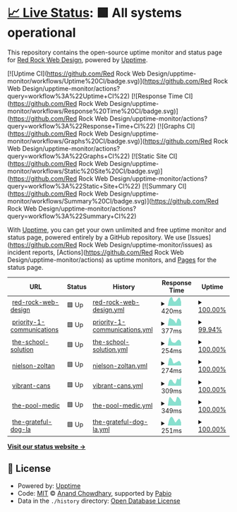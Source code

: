 # [📈 Live Status](https://demo.upptime.js.org): <!--live status--> **🟩 All systems operational**

This repository contains the open-source uptime monitor and status page for [Red Rock Web Design](https://demo.upptime.js.org), powered by [Upptime](https://github.com/upptime/upptime).

[![Uptime CI](https://github.com/Red Rock Web Design/upptime-monitor/workflows/Uptime%20CI/badge.svg)](https://github.com/Red Rock Web Design/upptime-monitor/actions?query=workflow%3A%22Uptime+CI%22)
[![Response Time CI](https://github.com/Red Rock Web Design/upptime-monitor/workflows/Response%20Time%20CI/badge.svg)](https://github.com/Red Rock Web Design/upptime-monitor/actions?query=workflow%3A%22Response+Time+CI%22)
[![Graphs CI](https://github.com/Red Rock Web Design/upptime-monitor/workflows/Graphs%20CI/badge.svg)](https://github.com/Red Rock Web Design/upptime-monitor/actions?query=workflow%3A%22Graphs+CI%22)
[![Static Site CI](https://github.com/Red Rock Web Design/upptime-monitor/workflows/Static%20Site%20CI/badge.svg)](https://github.com/Red Rock Web Design/upptime-monitor/actions?query=workflow%3A%22Static+Site+CI%22)
[![Summary CI](https://github.com/Red Rock Web Design/upptime-monitor/workflows/Summary%20CI/badge.svg)](https://github.com/Red Rock Web Design/upptime-monitor/actions?query=workflow%3A%22Summary+CI%22)

With [Upptime](https://upptime.js.org), you can get your own unlimited and free uptime monitor and status page, powered entirely by a GitHub repository. We use [Issues](https://github.com/Red Rock Web Design/upptime-monitor/issues) as incident reports, [Actions](https://github.com/Red Rock Web Design/upptime-monitor/actions) as uptime monitors, and [Pages](https://demo.upptime.js.org) for the status page.

<!--start: status pages-->
<!-- This summary is generated by Upptime (https://github.com/upptime/upptime) -->
<!-- Do not edit this manually, your changes will be overwritten -->
<!-- prettier-ignore -->
| URL | Status | History | Response Time | Uptime |
| --- | ------ | ------- | ------------- | ------ |
| <img alt="" src="https://icons.duckduckgo.com/ip3/www.redrockwebdesign.com.ico" height="13"> [red-rock-web-design](https://www.redrockwebdesign.com) | 🟩 Up | [red-rock-web-design.yml](https://github.com/Red-Rock-Web-Design/upptime-monitor/commits/HEAD/history/red-rock-web-design.yml) | <details><summary><img alt="Response time graph" src="./graphs/red-rock-web-design/response-time-week.png" height="20"> 420ms</summary><br><a href="https://Red-Rock-Web-Design.github.io/upptime-monitor/history/red-rock-web-design"><img alt="Response time 386" src="https://img.shields.io/endpoint?url=https%3A%2F%2Fraw.githubusercontent.com%2FRed-Rock-Web-Design%2Fupptime-monitor%2FHEAD%2Fapi%2Fred-rock-web-design%2Fresponse-time.json"></a><br><a href="https://Red-Rock-Web-Design.github.io/upptime-monitor/history/red-rock-web-design"><img alt="24-hour response time 257" src="https://img.shields.io/endpoint?url=https%3A%2F%2Fraw.githubusercontent.com%2FRed-Rock-Web-Design%2Fupptime-monitor%2FHEAD%2Fapi%2Fred-rock-web-design%2Fresponse-time-day.json"></a><br><a href="https://Red-Rock-Web-Design.github.io/upptime-monitor/history/red-rock-web-design"><img alt="7-day response time 420" src="https://img.shields.io/endpoint?url=https%3A%2F%2Fraw.githubusercontent.com%2FRed-Rock-Web-Design%2Fupptime-monitor%2FHEAD%2Fapi%2Fred-rock-web-design%2Fresponse-time-week.json"></a><br><a href="https://Red-Rock-Web-Design.github.io/upptime-monitor/history/red-rock-web-design"><img alt="30-day response time 384" src="https://img.shields.io/endpoint?url=https%3A%2F%2Fraw.githubusercontent.com%2FRed-Rock-Web-Design%2Fupptime-monitor%2FHEAD%2Fapi%2Fred-rock-web-design%2Fresponse-time-month.json"></a><br><a href="https://Red-Rock-Web-Design.github.io/upptime-monitor/history/red-rock-web-design"><img alt="1-year response time 386" src="https://img.shields.io/endpoint?url=https%3A%2F%2Fraw.githubusercontent.com%2FRed-Rock-Web-Design%2Fupptime-monitor%2FHEAD%2Fapi%2Fred-rock-web-design%2Fresponse-time-year.json"></a></details> | <details><summary><a href="https://Red-Rock-Web-Design.github.io/upptime-monitor/history/red-rock-web-design">100.00%</a></summary><a href="https://Red-Rock-Web-Design.github.io/upptime-monitor/history/red-rock-web-design"><img alt="All-time uptime 99.93%" src="https://img.shields.io/endpoint?url=https%3A%2F%2Fraw.githubusercontent.com%2FRed-Rock-Web-Design%2Fupptime-monitor%2FHEAD%2Fapi%2Fred-rock-web-design%2Fuptime.json"></a><br><a href="https://Red-Rock-Web-Design.github.io/upptime-monitor/history/red-rock-web-design"><img alt="24-hour uptime 100.00%" src="https://img.shields.io/endpoint?url=https%3A%2F%2Fraw.githubusercontent.com%2FRed-Rock-Web-Design%2Fupptime-monitor%2FHEAD%2Fapi%2Fred-rock-web-design%2Fuptime-day.json"></a><br><a href="https://Red-Rock-Web-Design.github.io/upptime-monitor/history/red-rock-web-design"><img alt="7-day uptime 100.00%" src="https://img.shields.io/endpoint?url=https%3A%2F%2Fraw.githubusercontent.com%2FRed-Rock-Web-Design%2Fupptime-monitor%2FHEAD%2Fapi%2Fred-rock-web-design%2Fuptime-week.json"></a><br><a href="https://Red-Rock-Web-Design.github.io/upptime-monitor/history/red-rock-web-design"><img alt="30-day uptime 99.90%" src="https://img.shields.io/endpoint?url=https%3A%2F%2Fraw.githubusercontent.com%2FRed-Rock-Web-Design%2Fupptime-monitor%2FHEAD%2Fapi%2Fred-rock-web-design%2Fuptime-month.json"></a><br><a href="https://Red-Rock-Web-Design.github.io/upptime-monitor/history/red-rock-web-design"><img alt="1-year uptime 99.93%" src="https://img.shields.io/endpoint?url=https%3A%2F%2Fraw.githubusercontent.com%2FRed-Rock-Web-Design%2Fupptime-monitor%2FHEAD%2Fapi%2Fred-rock-web-design%2Fuptime-year.json"></a></details>
| <img alt="" src="https://icons.duckduckgo.com/ip3/www.priority1communications.com.ico" height="13"> [priority-1-communications](https://www.priority1communications.com) | 🟩 Up | [priority-1-communications.yml](https://github.com/Red-Rock-Web-Design/upptime-monitor/commits/HEAD/history/priority-1-communications.yml) | <details><summary><img alt="Response time graph" src="./graphs/priority-1-communications/response-time-week.png" height="20"> 377ms</summary><br><a href="https://Red-Rock-Web-Design.github.io/upptime-monitor/history/priority-1-communications"><img alt="Response time 378" src="https://img.shields.io/endpoint?url=https%3A%2F%2Fraw.githubusercontent.com%2FRed-Rock-Web-Design%2Fupptime-monitor%2FHEAD%2Fapi%2Fpriority-1-communications%2Fresponse-time.json"></a><br><a href="https://Red-Rock-Web-Design.github.io/upptime-monitor/history/priority-1-communications"><img alt="24-hour response time 253" src="https://img.shields.io/endpoint?url=https%3A%2F%2Fraw.githubusercontent.com%2FRed-Rock-Web-Design%2Fupptime-monitor%2FHEAD%2Fapi%2Fpriority-1-communications%2Fresponse-time-day.json"></a><br><a href="https://Red-Rock-Web-Design.github.io/upptime-monitor/history/priority-1-communications"><img alt="7-day response time 377" src="https://img.shields.io/endpoint?url=https%3A%2F%2Fraw.githubusercontent.com%2FRed-Rock-Web-Design%2Fupptime-monitor%2FHEAD%2Fapi%2Fpriority-1-communications%2Fresponse-time-week.json"></a><br><a href="https://Red-Rock-Web-Design.github.io/upptime-monitor/history/priority-1-communications"><img alt="30-day response time 417" src="https://img.shields.io/endpoint?url=https%3A%2F%2Fraw.githubusercontent.com%2FRed-Rock-Web-Design%2Fupptime-monitor%2FHEAD%2Fapi%2Fpriority-1-communications%2Fresponse-time-month.json"></a><br><a href="https://Red-Rock-Web-Design.github.io/upptime-monitor/history/priority-1-communications"><img alt="1-year response time 378" src="https://img.shields.io/endpoint?url=https%3A%2F%2Fraw.githubusercontent.com%2FRed-Rock-Web-Design%2Fupptime-monitor%2FHEAD%2Fapi%2Fpriority-1-communications%2Fresponse-time-year.json"></a></details> | <details><summary><a href="https://Red-Rock-Web-Design.github.io/upptime-monitor/history/priority-1-communications">99.94%</a></summary><a href="https://Red-Rock-Web-Design.github.io/upptime-monitor/history/priority-1-communications"><img alt="All-time uptime 99.96%" src="https://img.shields.io/endpoint?url=https%3A%2F%2Fraw.githubusercontent.com%2FRed-Rock-Web-Design%2Fupptime-monitor%2FHEAD%2Fapi%2Fpriority-1-communications%2Fuptime.json"></a><br><a href="https://Red-Rock-Web-Design.github.io/upptime-monitor/history/priority-1-communications"><img alt="24-hour uptime 100.00%" src="https://img.shields.io/endpoint?url=https%3A%2F%2Fraw.githubusercontent.com%2FRed-Rock-Web-Design%2Fupptime-monitor%2FHEAD%2Fapi%2Fpriority-1-communications%2Fuptime-day.json"></a><br><a href="https://Red-Rock-Web-Design.github.io/upptime-monitor/history/priority-1-communications"><img alt="7-day uptime 99.94%" src="https://img.shields.io/endpoint?url=https%3A%2F%2Fraw.githubusercontent.com%2FRed-Rock-Web-Design%2Fupptime-monitor%2FHEAD%2Fapi%2Fpriority-1-communications%2Fuptime-week.json"></a><br><a href="https://Red-Rock-Web-Design.github.io/upptime-monitor/history/priority-1-communications"><img alt="30-day uptime 99.88%" src="https://img.shields.io/endpoint?url=https%3A%2F%2Fraw.githubusercontent.com%2FRed-Rock-Web-Design%2Fupptime-monitor%2FHEAD%2Fapi%2Fpriority-1-communications%2Fuptime-month.json"></a><br><a href="https://Red-Rock-Web-Design.github.io/upptime-monitor/history/priority-1-communications"><img alt="1-year uptime 99.96%" src="https://img.shields.io/endpoint?url=https%3A%2F%2Fraw.githubusercontent.com%2FRed-Rock-Web-Design%2Fupptime-monitor%2FHEAD%2Fapi%2Fpriority-1-communications%2Fuptime-year.json"></a></details>
| <img alt="" src="https://icons.duckduckgo.com/ip3/theschoolsolution.com.ico" height="13"> [the-school-solution](https://theschoolsolution.com) | 🟩 Up | [the-school-solution.yml](https://github.com/Red-Rock-Web-Design/upptime-monitor/commits/HEAD/history/the-school-solution.yml) | <details><summary><img alt="Response time graph" src="./graphs/the-school-solution/response-time-week.png" height="20"> 254ms</summary><br><a href="https://Red-Rock-Web-Design.github.io/upptime-monitor/history/the-school-solution"><img alt="Response time 267" src="https://img.shields.io/endpoint?url=https%3A%2F%2Fraw.githubusercontent.com%2FRed-Rock-Web-Design%2Fupptime-monitor%2FHEAD%2Fapi%2Fthe-school-solution%2Fresponse-time.json"></a><br><a href="https://Red-Rock-Web-Design.github.io/upptime-monitor/history/the-school-solution"><img alt="24-hour response time 177" src="https://img.shields.io/endpoint?url=https%3A%2F%2Fraw.githubusercontent.com%2FRed-Rock-Web-Design%2Fupptime-monitor%2FHEAD%2Fapi%2Fthe-school-solution%2Fresponse-time-day.json"></a><br><a href="https://Red-Rock-Web-Design.github.io/upptime-monitor/history/the-school-solution"><img alt="7-day response time 254" src="https://img.shields.io/endpoint?url=https%3A%2F%2Fraw.githubusercontent.com%2FRed-Rock-Web-Design%2Fupptime-monitor%2FHEAD%2Fapi%2Fthe-school-solution%2Fresponse-time-week.json"></a><br><a href="https://Red-Rock-Web-Design.github.io/upptime-monitor/history/the-school-solution"><img alt="30-day response time 243" src="https://img.shields.io/endpoint?url=https%3A%2F%2Fraw.githubusercontent.com%2FRed-Rock-Web-Design%2Fupptime-monitor%2FHEAD%2Fapi%2Fthe-school-solution%2Fresponse-time-month.json"></a><br><a href="https://Red-Rock-Web-Design.github.io/upptime-monitor/history/the-school-solution"><img alt="1-year response time 267" src="https://img.shields.io/endpoint?url=https%3A%2F%2Fraw.githubusercontent.com%2FRed-Rock-Web-Design%2Fupptime-monitor%2FHEAD%2Fapi%2Fthe-school-solution%2Fresponse-time-year.json"></a></details> | <details><summary><a href="https://Red-Rock-Web-Design.github.io/upptime-monitor/history/the-school-solution">100.00%</a></summary><a href="https://Red-Rock-Web-Design.github.io/upptime-monitor/history/the-school-solution"><img alt="All-time uptime 99.98%" src="https://img.shields.io/endpoint?url=https%3A%2F%2Fraw.githubusercontent.com%2FRed-Rock-Web-Design%2Fupptime-monitor%2FHEAD%2Fapi%2Fthe-school-solution%2Fuptime.json"></a><br><a href="https://Red-Rock-Web-Design.github.io/upptime-monitor/history/the-school-solution"><img alt="24-hour uptime 100.00%" src="https://img.shields.io/endpoint?url=https%3A%2F%2Fraw.githubusercontent.com%2FRed-Rock-Web-Design%2Fupptime-monitor%2FHEAD%2Fapi%2Fthe-school-solution%2Fuptime-day.json"></a><br><a href="https://Red-Rock-Web-Design.github.io/upptime-monitor/history/the-school-solution"><img alt="7-day uptime 100.00%" src="https://img.shields.io/endpoint?url=https%3A%2F%2Fraw.githubusercontent.com%2FRed-Rock-Web-Design%2Fupptime-monitor%2FHEAD%2Fapi%2Fthe-school-solution%2Fuptime-week.json"></a><br><a href="https://Red-Rock-Web-Design.github.io/upptime-monitor/history/the-school-solution"><img alt="30-day uptime 99.98%" src="https://img.shields.io/endpoint?url=https%3A%2F%2Fraw.githubusercontent.com%2FRed-Rock-Web-Design%2Fupptime-monitor%2FHEAD%2Fapi%2Fthe-school-solution%2Fuptime-month.json"></a><br><a href="https://Red-Rock-Web-Design.github.io/upptime-monitor/history/the-school-solution"><img alt="1-year uptime 99.98%" src="https://img.shields.io/endpoint?url=https%3A%2F%2Fraw.githubusercontent.com%2FRed-Rock-Web-Design%2Fupptime-monitor%2FHEAD%2Fapi%2Fthe-school-solution%2Fuptime-year.json"></a></details>
| <img alt="" src="https://icons.duckduckgo.com/ip3/nielsonzoltan.com.ico" height="13"> [nielson-zoltan](https://nielsonzoltan.com) | 🟩 Up | [nielson-zoltan.yml](https://github.com/Red-Rock-Web-Design/upptime-monitor/commits/HEAD/history/nielson-zoltan.yml) | <details><summary><img alt="Response time graph" src="./graphs/nielson-zoltan/response-time-week.png" height="20"> 274ms</summary><br><a href="https://Red-Rock-Web-Design.github.io/upptime-monitor/history/nielson-zoltan"><img alt="Response time 294" src="https://img.shields.io/endpoint?url=https%3A%2F%2Fraw.githubusercontent.com%2FRed-Rock-Web-Design%2Fupptime-monitor%2FHEAD%2Fapi%2Fnielson-zoltan%2Fresponse-time.json"></a><br><a href="https://Red-Rock-Web-Design.github.io/upptime-monitor/history/nielson-zoltan"><img alt="24-hour response time 124" src="https://img.shields.io/endpoint?url=https%3A%2F%2Fraw.githubusercontent.com%2FRed-Rock-Web-Design%2Fupptime-monitor%2FHEAD%2Fapi%2Fnielson-zoltan%2Fresponse-time-day.json"></a><br><a href="https://Red-Rock-Web-Design.github.io/upptime-monitor/history/nielson-zoltan"><img alt="7-day response time 274" src="https://img.shields.io/endpoint?url=https%3A%2F%2Fraw.githubusercontent.com%2FRed-Rock-Web-Design%2Fupptime-monitor%2FHEAD%2Fapi%2Fnielson-zoltan%2Fresponse-time-week.json"></a><br><a href="https://Red-Rock-Web-Design.github.io/upptime-monitor/history/nielson-zoltan"><img alt="30-day response time 441" src="https://img.shields.io/endpoint?url=https%3A%2F%2Fraw.githubusercontent.com%2FRed-Rock-Web-Design%2Fupptime-monitor%2FHEAD%2Fapi%2Fnielson-zoltan%2Fresponse-time-month.json"></a><br><a href="https://Red-Rock-Web-Design.github.io/upptime-monitor/history/nielson-zoltan"><img alt="1-year response time 294" src="https://img.shields.io/endpoint?url=https%3A%2F%2Fraw.githubusercontent.com%2FRed-Rock-Web-Design%2Fupptime-monitor%2FHEAD%2Fapi%2Fnielson-zoltan%2Fresponse-time-year.json"></a></details> | <details><summary><a href="https://Red-Rock-Web-Design.github.io/upptime-monitor/history/nielson-zoltan">100.00%</a></summary><a href="https://Red-Rock-Web-Design.github.io/upptime-monitor/history/nielson-zoltan"><img alt="All-time uptime 99.86%" src="https://img.shields.io/endpoint?url=https%3A%2F%2Fraw.githubusercontent.com%2FRed-Rock-Web-Design%2Fupptime-monitor%2FHEAD%2Fapi%2Fnielson-zoltan%2Fuptime.json"></a><br><a href="https://Red-Rock-Web-Design.github.io/upptime-monitor/history/nielson-zoltan"><img alt="24-hour uptime 100.00%" src="https://img.shields.io/endpoint?url=https%3A%2F%2Fraw.githubusercontent.com%2FRed-Rock-Web-Design%2Fupptime-monitor%2FHEAD%2Fapi%2Fnielson-zoltan%2Fuptime-day.json"></a><br><a href="https://Red-Rock-Web-Design.github.io/upptime-monitor/history/nielson-zoltan"><img alt="7-day uptime 100.00%" src="https://img.shields.io/endpoint?url=https%3A%2F%2Fraw.githubusercontent.com%2FRed-Rock-Web-Design%2Fupptime-monitor%2FHEAD%2Fapi%2Fnielson-zoltan%2Fuptime-week.json"></a><br><a href="https://Red-Rock-Web-Design.github.io/upptime-monitor/history/nielson-zoltan"><img alt="30-day uptime 99.98%" src="https://img.shields.io/endpoint?url=https%3A%2F%2Fraw.githubusercontent.com%2FRed-Rock-Web-Design%2Fupptime-monitor%2FHEAD%2Fapi%2Fnielson-zoltan%2Fuptime-month.json"></a><br><a href="https://Red-Rock-Web-Design.github.io/upptime-monitor/history/nielson-zoltan"><img alt="1-year uptime 99.86%" src="https://img.shields.io/endpoint?url=https%3A%2F%2Fraw.githubusercontent.com%2FRed-Rock-Web-Design%2Fupptime-monitor%2FHEAD%2Fapi%2Fnielson-zoltan%2Fuptime-year.json"></a></details>
| <img alt="" src="https://icons.duckduckgo.com/ip3/vibrantcans.com.ico" height="13"> [vibrant-cans](https://vibrantcans.com) | 🟩 Up | [vibrant-cans.yml](https://github.com/Red-Rock-Web-Design/upptime-monitor/commits/HEAD/history/vibrant-cans.yml) | <details><summary><img alt="Response time graph" src="./graphs/vibrant-cans/response-time-week.png" height="20"> 309ms</summary><br><a href="https://Red-Rock-Web-Design.github.io/upptime-monitor/history/vibrant-cans"><img alt="Response time 209" src="https://img.shields.io/endpoint?url=https%3A%2F%2Fraw.githubusercontent.com%2FRed-Rock-Web-Design%2Fupptime-monitor%2FHEAD%2Fapi%2Fvibrant-cans%2Fresponse-time.json"></a><br><a href="https://Red-Rock-Web-Design.github.io/upptime-monitor/history/vibrant-cans"><img alt="24-hour response time 491" src="https://img.shields.io/endpoint?url=https%3A%2F%2Fraw.githubusercontent.com%2FRed-Rock-Web-Design%2Fupptime-monitor%2FHEAD%2Fapi%2Fvibrant-cans%2Fresponse-time-day.json"></a><br><a href="https://Red-Rock-Web-Design.github.io/upptime-monitor/history/vibrant-cans"><img alt="7-day response time 309" src="https://img.shields.io/endpoint?url=https%3A%2F%2Fraw.githubusercontent.com%2FRed-Rock-Web-Design%2Fupptime-monitor%2FHEAD%2Fapi%2Fvibrant-cans%2Fresponse-time-week.json"></a><br><a href="https://Red-Rock-Web-Design.github.io/upptime-monitor/history/vibrant-cans"><img alt="30-day response time 246" src="https://img.shields.io/endpoint?url=https%3A%2F%2Fraw.githubusercontent.com%2FRed-Rock-Web-Design%2Fupptime-monitor%2FHEAD%2Fapi%2Fvibrant-cans%2Fresponse-time-month.json"></a><br><a href="https://Red-Rock-Web-Design.github.io/upptime-monitor/history/vibrant-cans"><img alt="1-year response time 209" src="https://img.shields.io/endpoint?url=https%3A%2F%2Fraw.githubusercontent.com%2FRed-Rock-Web-Design%2Fupptime-monitor%2FHEAD%2Fapi%2Fvibrant-cans%2Fresponse-time-year.json"></a></details> | <details><summary><a href="https://Red-Rock-Web-Design.github.io/upptime-monitor/history/vibrant-cans">100.00%</a></summary><a href="https://Red-Rock-Web-Design.github.io/upptime-monitor/history/vibrant-cans"><img alt="All-time uptime 99.99%" src="https://img.shields.io/endpoint?url=https%3A%2F%2Fraw.githubusercontent.com%2FRed-Rock-Web-Design%2Fupptime-monitor%2FHEAD%2Fapi%2Fvibrant-cans%2Fuptime.json"></a><br><a href="https://Red-Rock-Web-Design.github.io/upptime-monitor/history/vibrant-cans"><img alt="24-hour uptime 100.00%" src="https://img.shields.io/endpoint?url=https%3A%2F%2Fraw.githubusercontent.com%2FRed-Rock-Web-Design%2Fupptime-monitor%2FHEAD%2Fapi%2Fvibrant-cans%2Fuptime-day.json"></a><br><a href="https://Red-Rock-Web-Design.github.io/upptime-monitor/history/vibrant-cans"><img alt="7-day uptime 100.00%" src="https://img.shields.io/endpoint?url=https%3A%2F%2Fraw.githubusercontent.com%2FRed-Rock-Web-Design%2Fupptime-monitor%2FHEAD%2Fapi%2Fvibrant-cans%2Fuptime-week.json"></a><br><a href="https://Red-Rock-Web-Design.github.io/upptime-monitor/history/vibrant-cans"><img alt="30-day uptime 100.00%" src="https://img.shields.io/endpoint?url=https%3A%2F%2Fraw.githubusercontent.com%2FRed-Rock-Web-Design%2Fupptime-monitor%2FHEAD%2Fapi%2Fvibrant-cans%2Fuptime-month.json"></a><br><a href="https://Red-Rock-Web-Design.github.io/upptime-monitor/history/vibrant-cans"><img alt="1-year uptime 99.99%" src="https://img.shields.io/endpoint?url=https%3A%2F%2Fraw.githubusercontent.com%2FRed-Rock-Web-Design%2Fupptime-monitor%2FHEAD%2Fapi%2Fvibrant-cans%2Fuptime-year.json"></a></details>
| <img alt="" src="https://icons.duckduckgo.com/ip3/thepoolmedic.org.ico" height="13"> [the-pool-medic](https://thepoolmedic.org) | 🟩 Up | [the-pool-medic.yml](https://github.com/Red-Rock-Web-Design/upptime-monitor/commits/HEAD/history/the-pool-medic.yml) | <details><summary><img alt="Response time graph" src="./graphs/the-pool-medic/response-time-week.png" height="20"> 349ms</summary><br><a href="https://Red-Rock-Web-Design.github.io/upptime-monitor/history/the-pool-medic"><img alt="Response time 355" src="https://img.shields.io/endpoint?url=https%3A%2F%2Fraw.githubusercontent.com%2FRed-Rock-Web-Design%2Fupptime-monitor%2FHEAD%2Fapi%2Fthe-pool-medic%2Fresponse-time.json"></a><br><a href="https://Red-Rock-Web-Design.github.io/upptime-monitor/history/the-pool-medic"><img alt="24-hour response time 216" src="https://img.shields.io/endpoint?url=https%3A%2F%2Fraw.githubusercontent.com%2FRed-Rock-Web-Design%2Fupptime-monitor%2FHEAD%2Fapi%2Fthe-pool-medic%2Fresponse-time-day.json"></a><br><a href="https://Red-Rock-Web-Design.github.io/upptime-monitor/history/the-pool-medic"><img alt="7-day response time 349" src="https://img.shields.io/endpoint?url=https%3A%2F%2Fraw.githubusercontent.com%2FRed-Rock-Web-Design%2Fupptime-monitor%2FHEAD%2Fapi%2Fthe-pool-medic%2Fresponse-time-week.json"></a><br><a href="https://Red-Rock-Web-Design.github.io/upptime-monitor/history/the-pool-medic"><img alt="30-day response time 305" src="https://img.shields.io/endpoint?url=https%3A%2F%2Fraw.githubusercontent.com%2FRed-Rock-Web-Design%2Fupptime-monitor%2FHEAD%2Fapi%2Fthe-pool-medic%2Fresponse-time-month.json"></a><br><a href="https://Red-Rock-Web-Design.github.io/upptime-monitor/history/the-pool-medic"><img alt="1-year response time 355" src="https://img.shields.io/endpoint?url=https%3A%2F%2Fraw.githubusercontent.com%2FRed-Rock-Web-Design%2Fupptime-monitor%2FHEAD%2Fapi%2Fthe-pool-medic%2Fresponse-time-year.json"></a></details> | <details><summary><a href="https://Red-Rock-Web-Design.github.io/upptime-monitor/history/the-pool-medic">100.00%</a></summary><a href="https://Red-Rock-Web-Design.github.io/upptime-monitor/history/the-pool-medic"><img alt="All-time uptime 99.99%" src="https://img.shields.io/endpoint?url=https%3A%2F%2Fraw.githubusercontent.com%2FRed-Rock-Web-Design%2Fupptime-monitor%2FHEAD%2Fapi%2Fthe-pool-medic%2Fuptime.json"></a><br><a href="https://Red-Rock-Web-Design.github.io/upptime-monitor/history/the-pool-medic"><img alt="24-hour uptime 100.00%" src="https://img.shields.io/endpoint?url=https%3A%2F%2Fraw.githubusercontent.com%2FRed-Rock-Web-Design%2Fupptime-monitor%2FHEAD%2Fapi%2Fthe-pool-medic%2Fuptime-day.json"></a><br><a href="https://Red-Rock-Web-Design.github.io/upptime-monitor/history/the-pool-medic"><img alt="7-day uptime 100.00%" src="https://img.shields.io/endpoint?url=https%3A%2F%2Fraw.githubusercontent.com%2FRed-Rock-Web-Design%2Fupptime-monitor%2FHEAD%2Fapi%2Fthe-pool-medic%2Fuptime-week.json"></a><br><a href="https://Red-Rock-Web-Design.github.io/upptime-monitor/history/the-pool-medic"><img alt="30-day uptime 100.00%" src="https://img.shields.io/endpoint?url=https%3A%2F%2Fraw.githubusercontent.com%2FRed-Rock-Web-Design%2Fupptime-monitor%2FHEAD%2Fapi%2Fthe-pool-medic%2Fuptime-month.json"></a><br><a href="https://Red-Rock-Web-Design.github.io/upptime-monitor/history/the-pool-medic"><img alt="1-year uptime 99.99%" src="https://img.shields.io/endpoint?url=https%3A%2F%2Fraw.githubusercontent.com%2FRed-Rock-Web-Design%2Fupptime-monitor%2FHEAD%2Fapi%2Fthe-pool-medic%2Fuptime-year.json"></a></details>
| <img alt="" src="https://icons.duckduckgo.com/ip3/thegratefuldogla.com.ico" height="13"> [the-grateful-dog-la](https://thegratefuldogla.com) | 🟩 Up | [the-grateful-dog-la.yml](https://github.com/Red-Rock-Web-Design/upptime-monitor/commits/HEAD/history/the-grateful-dog-la.yml) | <details><summary><img alt="Response time graph" src="./graphs/the-grateful-dog-la/response-time-week.png" height="20"> 251ms</summary><br><a href="https://Red-Rock-Web-Design.github.io/upptime-monitor/history/the-grateful-dog-la"><img alt="Response time 251" src="https://img.shields.io/endpoint?url=https%3A%2F%2Fraw.githubusercontent.com%2FRed-Rock-Web-Design%2Fupptime-monitor%2FHEAD%2Fapi%2Fthe-grateful-dog-la%2Fresponse-time.json"></a><br><a href="https://Red-Rock-Web-Design.github.io/upptime-monitor/history/the-grateful-dog-la"><img alt="24-hour response time 130" src="https://img.shields.io/endpoint?url=https%3A%2F%2Fraw.githubusercontent.com%2FRed-Rock-Web-Design%2Fupptime-monitor%2FHEAD%2Fapi%2Fthe-grateful-dog-la%2Fresponse-time-day.json"></a><br><a href="https://Red-Rock-Web-Design.github.io/upptime-monitor/history/the-grateful-dog-la"><img alt="7-day response time 251" src="https://img.shields.io/endpoint?url=https%3A%2F%2Fraw.githubusercontent.com%2FRed-Rock-Web-Design%2Fupptime-monitor%2FHEAD%2Fapi%2Fthe-grateful-dog-la%2Fresponse-time-week.json"></a><br><a href="https://Red-Rock-Web-Design.github.io/upptime-monitor/history/the-grateful-dog-la"><img alt="30-day response time 241" src="https://img.shields.io/endpoint?url=https%3A%2F%2Fraw.githubusercontent.com%2FRed-Rock-Web-Design%2Fupptime-monitor%2FHEAD%2Fapi%2Fthe-grateful-dog-la%2Fresponse-time-month.json"></a><br><a href="https://Red-Rock-Web-Design.github.io/upptime-monitor/history/the-grateful-dog-la"><img alt="1-year response time 251" src="https://img.shields.io/endpoint?url=https%3A%2F%2Fraw.githubusercontent.com%2FRed-Rock-Web-Design%2Fupptime-monitor%2FHEAD%2Fapi%2Fthe-grateful-dog-la%2Fresponse-time-year.json"></a></details> | <details><summary><a href="https://Red-Rock-Web-Design.github.io/upptime-monitor/history/the-grateful-dog-la">100.00%</a></summary><a href="https://Red-Rock-Web-Design.github.io/upptime-monitor/history/the-grateful-dog-la"><img alt="All-time uptime 99.99%" src="https://img.shields.io/endpoint?url=https%3A%2F%2Fraw.githubusercontent.com%2FRed-Rock-Web-Design%2Fupptime-monitor%2FHEAD%2Fapi%2Fthe-grateful-dog-la%2Fuptime.json"></a><br><a href="https://Red-Rock-Web-Design.github.io/upptime-monitor/history/the-grateful-dog-la"><img alt="24-hour uptime 100.00%" src="https://img.shields.io/endpoint?url=https%3A%2F%2Fraw.githubusercontent.com%2FRed-Rock-Web-Design%2Fupptime-monitor%2FHEAD%2Fapi%2Fthe-grateful-dog-la%2Fuptime-day.json"></a><br><a href="https://Red-Rock-Web-Design.github.io/upptime-monitor/history/the-grateful-dog-la"><img alt="7-day uptime 100.00%" src="https://img.shields.io/endpoint?url=https%3A%2F%2Fraw.githubusercontent.com%2FRed-Rock-Web-Design%2Fupptime-monitor%2FHEAD%2Fapi%2Fthe-grateful-dog-la%2Fuptime-week.json"></a><br><a href="https://Red-Rock-Web-Design.github.io/upptime-monitor/history/the-grateful-dog-la"><img alt="30-day uptime 100.00%" src="https://img.shields.io/endpoint?url=https%3A%2F%2Fraw.githubusercontent.com%2FRed-Rock-Web-Design%2Fupptime-monitor%2FHEAD%2Fapi%2Fthe-grateful-dog-la%2Fuptime-month.json"></a><br><a href="https://Red-Rock-Web-Design.github.io/upptime-monitor/history/the-grateful-dog-la"><img alt="1-year uptime 99.99%" src="https://img.shields.io/endpoint?url=https%3A%2F%2Fraw.githubusercontent.com%2FRed-Rock-Web-Design%2Fupptime-monitor%2FHEAD%2Fapi%2Fthe-grateful-dog-la%2Fuptime-year.json"></a></details>

<!--end: status pages-->

[**Visit our status website →**](https://demo.upptime.js.org)

## 📄 License

- Powered by: [Upptime](https://github.com/upptime/upptime)
- Code: [MIT](./LICENSE) © [Anand Chowdhary](https://anandchowdhary.com), supported by [Pabio](https://pabio.com)
- Data in the `./history` directory: [Open Database License](https://opendatacommons.org/licenses/odbl/1-0/)
